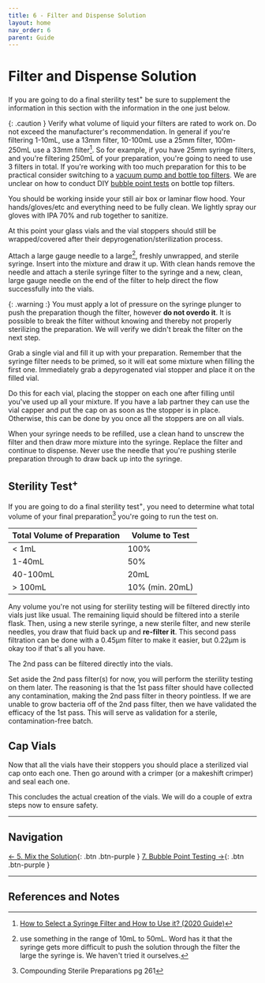 ```yaml
---
title: 6 - Filter and Dispense Solution
layout: home
nav_order: 6
parent: Guide
---
```


# Filter and Dispense Solution

If you are going to do a final sterility test<sup>+</sup> be sure to supplement the information in this section with the information in the one just below.

{: .caution }
Verify what volume of liquid your filters are rated to work on. Do not exceed the manufacturer's recommendation. In general if you're filtering 1-10mL, use a 13mm filter, 10-100mL use a 25mm filter, 100m-250mL use a 33mm filter[^3]. So for example, if you have 25mm syringe filters, and you're filtering 250mL of your preparation, you're going to need to use 3 filters in total. If you're working with too much preparation for this to be practical consider switching to a [vacuum pump and bottle top filters]. We are unclear on how to conduct DIY [bubble point tests] on bottle top filters.

You should be working inside your still air box or laminar flow hood. Your hands/gloves/etc and everything need to be fully clean. We lightly spray our gloves with IPA 70% and rub together to sanitize.

At this point your glass vials and the vial stoppers should still be wrapped/covered after their depyrogenation/sterilization process.

Attach a large gauge needle to a large[^1], freshly unwrapped, and sterile syringe. Insert into the mixture and draw it up. With clean hands remove the needle and attach a sterile syringe filter to the syringe and a new, clean, large gauge needle on the end of the filter to help direct the flow successfully into the vials.

{: .warning :}
You must apply a lot of pressure on the syringe plunger to push the preparation though the filter, however **do not overdo it**. It is possible to break the filter without knowing and thereby not properly sterilizing the preparation. We will verify we didn't break the filter on the next step.

Grab a single vial and fill it up with your preparation. Remember that the syringe filter needs to be primed, so it will eat some mixture when filling the first one. Immediately grab a depyrogenated vial stopper and place it on the filled vial.

Do this for each vial, placing the stopper on each one after filling until you've used up all your mixture. If you have a lab partner they can use the vial capper and put the cap on as soon as the stopper is in place. Otherwise, this can be done by you once all the stoppers are on all vials.

When your syringe needs to be refilled, use a clean hand to unscrew the filter and then draw more mixture into the syringe. Replace the filter and continue to dispense. Never use the needle that you're pushing sterile preparation through to draw back up into the syringe.

## Sterility Test<sup>+</sup>

If you are going to do a final sterility test<sup>+</sup>, you need to determine what total volume of your final preparation[^2] you're going to run the test on.

| Total Volume of Preparation | Volume to Test   |
|-----------------------------|------------------|
| < 1mL                       | 100%             |
| 1-40mL                      | 50%              |
| 40-100mL                    | 20mL             |
| > 100mL                     | 10% (min. 20mL)  |

Any volume you're not using for sterility testing will be filtered directly into vials just like usual. The remaining liquid should be filtered into a sterile flask. Then, using a new sterile syringe, a new sterile filter, and new sterile needles, you draw that fluid back up and **re-filter it**. This second pass filtration can be done with a 0.45μm filter to make it easier, but 0.22μm is okay too if that's all you have.

The 2nd pass can be filtered directly into the vials.

Set aside the 2nd pass filter(s) for now, you will perform the sterility testing on them later. The reasoning is that the 1st pass filter should have collected any contamination, making the 2nd pass filter in theory pointless. If we are unable to grow bacteria off of the 2nd pass filter, then we have validated the efficacy of the 1st pass. This will serve as validation for a sterile, contamination-free batch.

## Cap Vials

Now that all the vials have their stoppers you should place a sterilized vial cap onto each one. Then go around with a crimper (or a makeshift crimper) and seal each one.

This concludes the actual creation of the vials. We will do a couple of extra steps now to ensure safety.

---

## Navigation

[&larr; 5. Mix the Solution]{: .btn .btn-purple }
[7. Bubble Point Testing &rarr;]{: .btn .btn-purple }

---

## References and Notes

[^1]: use something in the range of 10mL to 50mL. Word has it that the syringe gets more difficult to push the solution through the filter the large the syringe is. We haven't tried it ourselves.
[^2]: Compounding Sterile Preparations pg 261
[^3]: [How to Select a Syringe Filter and How to Use it? (2020 Guide)](https://airekacells.com/blog/syringe-filter)

[vacuum pump and bottle top filters]: /topics/bulk_filtration
[bubble point tests]: /guides/7_bubble_point
[&larr; 5. Mix the Solution]: /guides/5_mix_solution
[7. Bubble Point Testing &rarr;]: /guides/7_bubble_point
